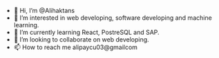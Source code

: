 - 👋 Hi, I’m @Alihaktans
- 👀 I’m interested in web developing, software developing and machine learning.
- 🌱 I’m currently learning React, PostreSQL and SAP.
- 💞️ I’m looking to collaborate on web developing.
- 📫 How to reach me alipaycu03@gmailcom

<!---
Alihaktans/Alihaktans is a ✨ special ✨ repository because its `README.md` (this file) appears on your GitHub profile.
You can click the Preview link to take a look at your changes.
--->
